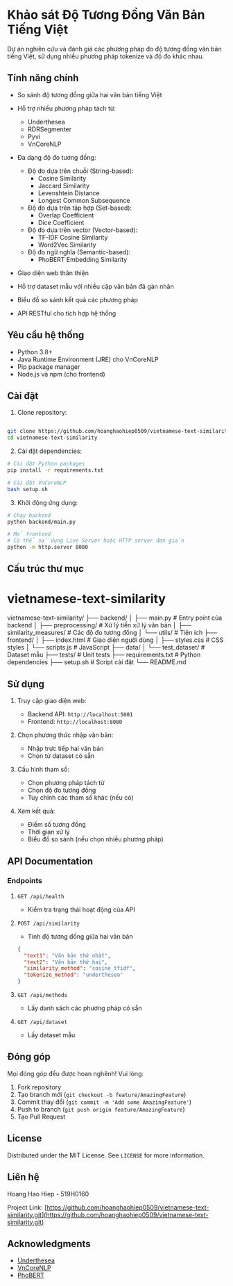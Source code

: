 # Khảo sát Độ Tương Đồng Văn Bản Tiếng Việt

Dự án nghiên cứu và đánh giá các phương pháp đo độ tương đồng văn bản tiếng Việt, sử dụng nhiều phương pháp tokenize và độ đo khác nhau.

## Tính năng chính

- So sánh độ tương đồng giữa hai văn bản tiếng Việt
- Hỗ trợ nhiều phương pháp tách từ:
  - Underthesea
  - RDRSegmenter
  - Pyvi
  - VnCoreNLP

- Đa dạng độ đo tương đồng:
  - Độ đo dựa trên chuỗi (String-based):
    - Cosine Similarity
    - Jaccard Similarity
    - Levenshtein Distance
    - Longest Common Subsequence
  - Độ đo dựa trên tập hợp (Set-based):
    - Overlap Coefficient
    - Dice Coefficient
  - Độ đo dựa trên vector (Vector-based):
    - TF-IDF Cosine Similarity
    - Word2Vec Similarity
  - Độ đo ngữ nghĩa (Semantic-based):
    - PhoBERT Embedding Similarity


- Giao diện web thân thiện
- Hỗ trợ dataset mẫu với nhiều cặp văn bản đã gán nhãn
- Biểu đồ so sánh kết quả các phương pháp
- API RESTful cho tích hợp hệ thống

## Yêu cầu hệ thống

- Python 3.8+
- Java Runtime Environment (JRE) cho VnCoreNLP
- Pip package manager
- Node.js và npm (cho frontend)

## Cài đặt

1. Clone repository:

```bash

git clone https://github.com/hoanghaohiep0509/vietnamese-text-similarity.git
cd vietnamese-text-similarity
```

2. Cài đặt dependencies:

```bash
# Cài đặt Python packages
pip install -r requirements.txt

# Cài đặt VnCoreNLP
bash setup.sh
```

3. Khởi động ứng dụng:

```bash
# Chạy backend
python backend/main.py

# Mở frontend
# Có thể sử dụng Live Server hoặc HTTP server đơn giản
python -m http.server 8080
```

## Cấu trúc thư mục

# vietnamese-text-similarity
vietnamese-text-similarity/
├── backend/
│ ├── main.py # Entry point của backend
│ ├── preprocessing/ # Xử lý tiền xử lý văn bản
│ ├── similarity_measures/ # Các độ đo tương đồng
│ └── utils/ # Tiện ích
├── frontend/
│ ├── index.html # Giao diện người dùng
│ ├── styles.css # CSS styles
│ └── scripts.js # JavaScript
├── data/
│ └── test_dataset/ # Dataset mẫu
├── tests/ # Unit tests
├── requirements.txt # Python dependencies
├── setup.sh # Script cài đặt
└── README.md


## Sử dụng

1. Truy cập giao diện web:
   - Backend API: `http://localhost:5001`
   - Frontend: `http://localhost:8080`

2. Chọn phương thức nhập văn bản:
   - Nhập trực tiếp hai văn bản
   - Chọn từ dataset có sẵn

3. Cấu hình tham số:
   - Chọn phương pháp tách từ
   - Chọn độ đo tương đồng
   - Tùy chỉnh các tham số khác (nếu có)

4. Xem kết quả:
   - Điểm số tương đồng
   - Thời gian xử lý
   - Biểu đồ so sánh (nếu chọn nhiều phương pháp)

## API Documentation

### Endpoints

1. `GET /api/health`
   - Kiểm tra trạng thái hoạt động của API

2. `POST /api/similarity`
   - Tính độ tương đồng giữa hai văn bản
   ```json
   {
     "text1": "Văn bản thứ nhất",
     "text2": "Văn bản thứ hai",
     "similarity_method": "cosine_tfidf",
     "tokenize_method": "underthesea"
   }
   ```

3. `GET /api/methods`
   - Lấy danh sách các phương pháp có sẵn

4. `GET /api/dataset`
   - Lấy dataset mẫu

## Đóng góp

Mọi đóng góp đều được hoan nghênh! Vui lòng:

1. Fork repository
2. Tạo branch mới (`git checkout -b feature/AmazingFeature`)
3. Commit thay đổi (`git commit -m 'Add some AmazingFeature'`)
4. Push to branch (`git push origin feature/AmazingFeature`)
5. Tạo Pull Request

## License

Distributed under the MIT License. See `LICENSE` for more information.

## Liên hệ

Hoang Hao Hiep - 519H0160

Project Link: [https://github.com/hoanghaohiep0509/vietnamese-text-similarity.git](https://github.com/hoanghaohiep0509/vietnamese-text-similarity.git)

## Acknowledgments

* [Underthesea](https://github.com/undertheseanlp/underthesea)
* [VnCoreNLP](https://github.com/vncorenlp/VnCoreNLP)
* [PhoBERT](https://github.com/VinAIResearch/PhoBERT)